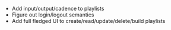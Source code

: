- Add input/output/cadence to playlists
- Figure out login/logout semantics
- Add full fledged UI to create/read/update/delete/build playlists

